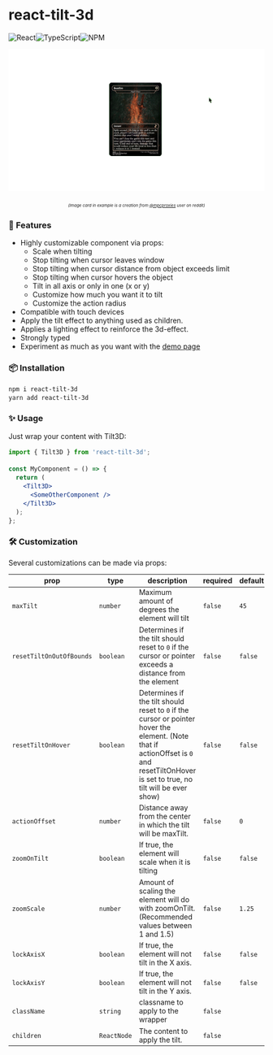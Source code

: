 # react-tilt-3d

![React](https://img.shields.io/badge/react-%2320232a.svg?style=for-the-badge&logo=react&logoColor=%2361DAFB)![TypeScript](https://img.shields.io/badge/typescript-%23007ACC.svg?style=for-the-badge&logo=typescript&logoColor=white)![NPM](https://img.shields.io/badge/NPM-%23CB3837.svg?style=for-the-badge&logo=npm&logoColor=white)

<p align="center">
  <img src="https://raw.githubusercontent.com/danivalls/react-tilt-3d/master/assets/demogif.gif?raw=true" />
</p>
  <p align="center">
  <i style="font-size: 8px; text-align:center; width: 100%; display: inline-block;">(Image card in example is a creation from <a href="https://www.reddit.com/r/mpcproxies/comments/ydtuxu/hello_everyone_i_just_made_a_complete_fully_dark/">@mpcproxies</a> user on reddit)</i>
</p>

### 🚀 Features

- Highly customizable component via props:
  - Scale when tilting
  - Stop tilting when cursor leaves window
  - Stop tilting when cursor distance from object exceeds limit
  - Stop tilting when cursor hovers the object
  - Tilt in all axis or only in one (x or y)
  - Customize how much you want it to tilt
  - Customize the action radius
- Compatible with touch devices
- Apply the tilt effect to anything used as children.
- Applies a lighting effect to reinforce the 3d-effect.
- Strongly typed
- Experiment as much as you want with the [demo page](https://danivalls.github.io/react-tilt-3d/)

### 📦 Installation

`npm i react-tilt-3d`<br/>
`yarn add react-tilt-3d`

### ✨ Usage

Just wrap your content with Tilt3D:

```jsx
import { Tilt3D } from 'react-tilt-3d';

const MyComponent = () => {
  return (
    <Tilt3D>
      <SomeOtherComponent />
    </Tilt3D>
  );
};
```

### 🛠️ Customization

Several customizations can be made via props:

| prop                     | type        | description                                                                                                                                                                              | required | default |
| ------------------------ | ----------- | ---------------------------------------------------------------------------------------------------------------------------------------------------------------------------------------- | -------- | ------- |
| `maxTilt`                | `number`    | Maximum amount of degrees the element will tilt                                                                                                                                          | `false`  | `45`    |
| `resetTiltOnOutOfBounds` | `boolean`   | Determines if the tilt should reset to `0` if the cursor or pointer exceeds a distance from the element                                                                                  | `false`  | `false` |
| `resetTiltOnHover`       | `boolean`   | Determines if the tilt should reset to `0` if the cursor or pointer hover the element. (Note that if actionOffset is `0` and resetTiltOnHover is set to true, no tilt will be ever show) | `false`  | `false` |
| `actionOffset`           | `number`    | Distance away from the center in which the tilt will be maxTilt.                                                                                                                         | `false`  | `0`     |
| `zoomOnTilt`             | `boolean`   | If true, the element will scale when it is tilting                                                                                                                                       | `false`  | `false` |
| `zoomScale`              | `number`    | Amount of scaling the element will do with zoomOnTilt. (Recommended values between 1 and 1.5)                                                                                            | `false`  | `1.25`  |
| `lockAxisX`              | `boolean`   | If true, the element will not tilt in the X axis.                                                                                                                                        | `false`  | `false` |
| `lockAxisY`              | `boolean`   | If true, the element will not tilt in the Y axis.                                                                                                                                        | `false`  | `false` |
| `className`              | `string`    | classname to apply to the wrapper                                                                                                                                                        | `false`  |         |
| `children`               | `ReactNode` | The content to apply the tilt.                                                                                                                                                           | `false`  |         |
